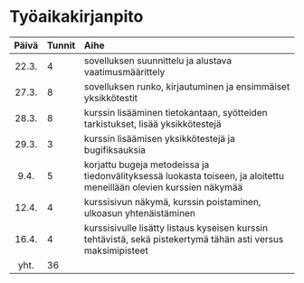 # Työaikakirjanpito

| Päivä | Tunnit | Aihe  |
| :----:|:-----| :-----|
| 22.3. | 4    | sovelluksen suunnittelu ja alustava vaatimusmäärittely |
| 27.3. | 8    | sovelluksen runko, kirjautuminen ja ensimmäiset yksikkötestit |
| 28.3. | 8    | kurssin lisääminen tietokantaan, syötteiden tarkistukset, lisää yksikkötestejä|
| 29.3. | 3    | kurssin lisäämisen yksikkötestejä ja bugifiksauksia|
| 9.4. | 5    | korjattu bugeja metodeissa ja tiedonvälityksessä luokasta toiseen, ja aloitettu meneillään olevien kurssien näkymää |
| 12.4. | 4    | kurssisivun näkymä, kurssin poistaminen, ulkoasun yhtenäistäminen|
| 16.4. | 4    | kurssisivulle lisätty listaus kyseisen kurssin tehtävistä, sekä pistekertymä tähän asti versus maksimipisteet|
| yht.  | 36   | | 